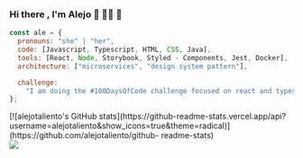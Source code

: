 ### Hi there , I'm Alejo :wave: :man_technologist: :sparkling_heart:

```js
const ale = {
  pronouns: "she" | "her",
  code: [Javascript, Typescript, HTML, CSS, Java],
  tools: [React, Node, Storybook, Styled - Components, Jest, Docker],
  architecture: ["microservices", "design system pattern"],

  challenge:
    "I am doing the #100DaysOfCode challenge focused on react and typescript",
};
```
<div aling="center">
  [![alejotaliento's GitHub stats](https://github-readme-stats.vercel.app/api?username=alejotaliento&show_icons=true&theme=radical)](https://github.com/alejotaliento/github-     readme-stats)
</div>

<a href="https://github.com/alejotaliento/convoychat">
  <img align="center" src="https://github-readme-stats.vercel.app/api/pin/?username=alejotaliento&repo=convoychat" />
</a>


